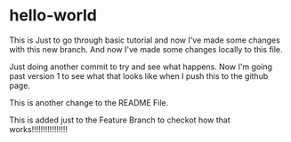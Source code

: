 # hello-world
This is Just to go through basic tutorial and now I've made some changes with this new branch.
And now I've made some changes locally to this file.

Just doing another commit to try and see what happens. Now I'm going past version 1 to see what that looks like
when I push this to the github page.

This is another change to the README File.

This is added just to the Feature Branch to checkot how that works!!!!!!!!!!!!!!!!
